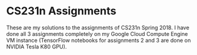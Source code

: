 # CS231n Assignments
These are my solutions to the assignments of CS231n Spring 2018. I have done all 3 assignments completely on my Google Cloud Compute Engine VM instance (TensorFlow notebooks for assignments 2 and 3 are done on NVIDIA Tesla K80 GPU).
